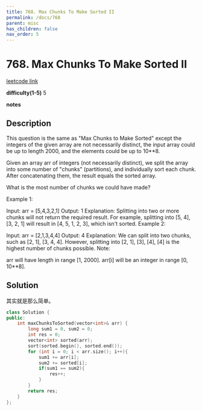 ```yaml
---
title: 768. Max Chunks To Make Sorted II
permalink: /docs/768
parent: misc
has_children: false
nav_order: 5
---
```

# 768. Max Chunks To Make Sorted II
[leetcode link](https://leetcode.com/problems/max-chunks-to-make-sorted-ii/)

**difficulty(1-5)** 
5

**notes** 


## Description
This question is the same as "Max Chunks to Make Sorted" except the integers of the given array are not necessarily distinct, the input array could be up to length 2000, and the elements could be up to 10**8.

Given an array arr of integers (not necessarily distinct), we split the array into some number of "chunks" (partitions), and individually sort each chunk.  After concatenating them, the result equals the sorted array.

What is the most number of chunks we could have made?

Example 1:

Input: arr = [5,4,3,2,1]
Output: 1
Explanation:
Splitting into two or more chunks will not return the required result.
For example, splitting into [5, 4], [3, 2, 1] will result in [4, 5, 1, 2, 3], which isn't sorted.
Example 2:

Input: arr = [2,1,3,4,4]
Output: 4
Explanation:
We can split into two chunks, such as [2, 1], [3, 4, 4].
However, splitting into [2, 1], [3], [4], [4] is the highest number of chunks possible.
Note:

arr will have length in range [1, 2000].
arr[i] will be an integer in range [0, 10**8].
 
## Solution
其实就是那么简单。

```c++
class Solution {
public:
    int maxChunksToSorted(vector<int>& arr) {
        long sum1 = 0, sum2 = 0;
        int res = 0;
        vector<int> sorted(arr);
        sort(sorted.begin(), sorted.end());
        for (int i = 0; i < arr.size(); i++){
            sum1 += arr[i];
            sum2 += sorted[i];
            if(sum1 == sum2){
                res++;
            }
        }
        return res;
    }
};
``` 

<!-- 
Default label
{: .label }

Blue label
{: .label .label-blue }

Stable
{: .label .label-green }

New release
{: .label .label-purple }

Coming soon
{: .label .label-yellow }

Deprecated
{: .label .label-red } -->

